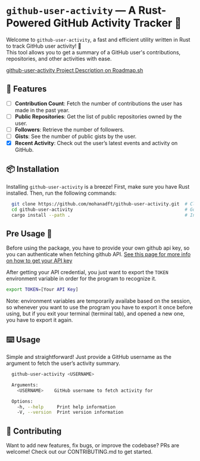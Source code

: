 # `github-user-activity` — A Rust-Powered GitHub Activity Tracker 🚀

Welcome to `github-user-activity`, a fast and efficient utility written in Rust to track GitHub user activity! 🦀  
This tool allows you to get a summary of a GitHub user's contributions, repositories, and other activities with ease.

[github-user-activity Project Description on Roadmap.sh](https://roadmap.sh/projects/github-user-activity)

## 🚀 Features

- [ ] **Contribution Count**: Fetch the number of contributions the user has made in the past year.
- [ ] **Public Repositories**: Get the list of public repositories owned by the user.
- [ ] **Followers**: Retrieve the number of followers.
- [ ] **Gists**: See the number of public gists by the user.
- [x] **Recent Activity**: Check out the user’s latest events and activity on GitHub.

## 📦 Installation

Installing `github-user-activity` is a breeze! First, make sure you have Rust installed. Then, run the following commands:

```bash
  git clone https://github.com/mohanadft/github-user-activity.git  # Clone the Repo
  cd github-user-activity                                          # Go inside the package
  cargo install --path .                                           # Install the package globally
```

## Pre Usage 🧪

Before using the package, you have to provide your own github api key, so you can authenticate when fetching github API. [See this page for more info on how to get your API key](https://docs.github.com/en/authentication/keeping-your-account-and-data-secure/managing-your-personal-access-tokens)

After getting your API credential, you just want to export the `TOKEN` environment variable in order for the program to recognize it.

```bash
export TOKEN=[Your API Key]
```
Note: environment variables are temporarily availabe based on the session, so whenever you want to use the program you have to export it once before using, but if you exit your terminal (terminal tab), and opened a new one, you have to export it again.
## ⌨️  Usage

Simple and straightforward! Just provide a GitHub username as the argument to fetch the user’s activity summary.

```bash
  github-user-activity <USERNAME>

  Arguments:
    <USERNAME>    GitHub username to fetch activity for

  Options:
    -h, --help     Print help information
    -V, --version  Print version information
```

## 🤝 Contributing

Want to add new features, fix bugs, or improve the codebase? PRs are welcome! Check out our CONTRIBUTING.md to get started.
